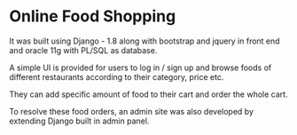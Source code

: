 # Online Food Shopping

It was built using Django - 1.8 along with bootstrap and jquery in front end and oracle 11g with PL/SQL as database.

A simple UI is provided for users to log in / sign up and browse foods of different restaurants according to their category, price etc. 

They can add specific amount of food to their cart and order the whole cart. 

To resolve these food orders, an admin site was also developed by extending Django built in admin panel. 
